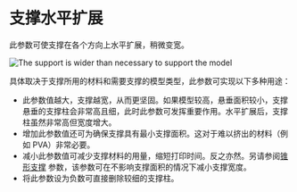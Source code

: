 支撑水平扩展
====
此参数可使支撑在各个方向上水平扩展，稍微变宽。

![The support is wider than necessary to support the model](../images/support_offset.png)

具体取决于支撑所用的材料和需要支撑的模型类型，此参数可实现以下多种用途：
* 此参数值越大，支撑越宽，从而更坚固。如果模型较高，悬垂面积较小，支撑悬垂的支撑柱会非常高且细，此时此参数可发挥重要作用。水平扩展后，支撑柱虽然非常高但宽度增大。
* 增加此参数值还可为确保支撑具有最小支撑面积。这对于难以挤出的材料（例如 PVA）非常必要。
* 减小此参数值可减少支撑材料的用量，缩短打印时间。反之亦然。另请参阅[锥形支撑](../experimental/support_conical_enabled.md) 参数，该参数可在不影响支撑面积的情况下减小支撑宽度。
* 将此参数设为负数可直接删除较细的支撑柱。